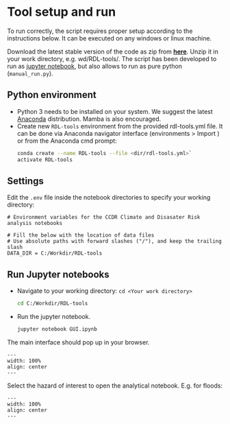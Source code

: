 # Tool setup and run
To run correctly, the script requires proper setup according to the instructions below. It can be executed on any windows or linux machine.

Download the latest stable version of the code as zip from [**here**](https://github.com/GFDRR/CCDR-tools/tree/main/tools/code). Unzip it in your work directory, e.g. wd/RDL-tools/.
The script has been developed to run as [jupyter notebook](https://jupyter.org/), but also allows to run as pure python (`manual_run.py`). 

## Python environment
- Python 3 needs to be installed on your system. We suggest the latest [Anaconda](https://www.anaconda.com/download) distribution. Mamba is also encouraged.
- Create new `RDL-tools` environment from the provided rdl-tools.yml file. It can be done via Anaconda navigator interface (environments > Import ) or from the Anaconda cmd prompt:
  ```bash
  conda create --name RDL-tools --file <dir/rdl-tools.yml>`
  activate RDL-tools
  ```

## Settings
Edit the `.env` file inside the notebook directories to specify your working directory:

```
# Environment variables for the CCDR Climate and Disasater Risk analysis notebooks

# Fill the below with the location of data files
# Use absolute paths with forward slashes ("/"), and keep the trailing slash
DATA_DIR = C:/Workdir/RDL-tools
```

## Run Jupyter notebooks
- Navigate to your working directory: `cd <Your work directory>`
  ```bash
  cd C:/Workdir/RDL-tools
  ```
- Run the jupyter notebook.
  ```bash
  jupyter notebook GUI.ipynb
  ```
The main interface should pop up in your browser.

```{figure} images/GUI.png
---
width: 100%
align: center
---
```
Select the hazard of interest to open the analytical notebook. E.g. for floods:

```{figure} images/GUI_F3.png
---
width: 100%
align: center
---
```